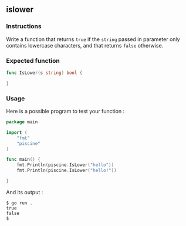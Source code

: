 ## islower

### Instructions

Write a function that returns `true` if the `string` passed in parameter only contains lowercase characters, and that returns `false` otherwise.

### Expected function

```go
func IsLower(s string) bool {

}
```

### Usage

Here is a possible program to test your function :

```go
package main

import (
	"fmt"
	"piscine"
)

func main() {
	fmt.Println(piscine.IsLower("hello"))
	fmt.Println(piscine.IsLower("hello!"))

}
```

And its output :

```console
$ go run .
true
false
$
```
